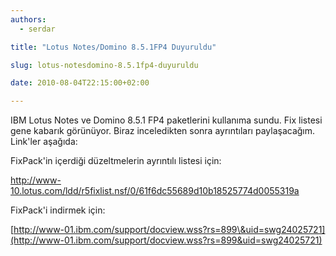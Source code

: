 ```yaml
---
authors:
  - serdar

title: "Lotus Notes/Domino 8.5.1FP4 Duyuruldu"

slug: lotus-notesdomino-8.5.1fp4-duyuruldu

date: 2010-08-04T22:15:00+02:00

---
```


IBM Lotus Notes ve Domino 8.5.1 FP4 paketlerini kullanıma sundu. Fix listesi gene kabarık görünüyor. Biraz inceledikten sonra ayrıntıları paylaşacağım. Link'ler aşağıda:

FixPack'in içerdiği düzeltmelerin ayrıntılı listesi için:

<http://www-10.lotus.com/ldd/r5fixlist.nsf/0/61f6dc55689d10b18525774d0055319a>

FixPack'i indirmek için:

[http://www-01.ibm.com/support/docview.wss?rs=899\&uid=swg24025721](http://www-01.ibm.com/support/docview.wss?rs=899&uid=swg24025721)

